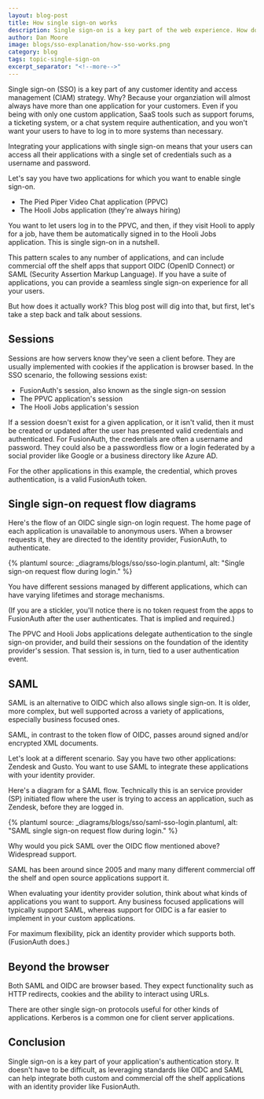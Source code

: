 ```yaml
---
layout: blog-post
title: How single sign-on works
description: Single sign-on is a key part of the web experience. How does it typically work?
author: Dan Moore
image: blogs/sso-explanation/how-sso-works.png 
category: blog
tags: topic-single-sign-on
excerpt_separator: "<!--more-->"
---
```


Single sign-on (SSO) is a key part of any customer identity and access management (CIAM) strategy. Why? Because your organziation will almost always have more than one application for your customers. Even if you being with only one custom application, SaaS tools such as support forums, a ticketing system, or a chat system require authentication, and you won't want your users to have to log in to more systems than necessary. 

<!--more-->

Integrating your applications with single sign-on means that your users can access all their applications with a single set of credentials such as a username and password.

Let's say you have two applications for which you want to enable single sign-on.

* The Pied Piper Video Chat application (PPVC)
* The Hooli Jobs application (they're always hiring)

You want to let users log in to the PPVC, and then, if they visit Hooli to apply for a job, have them be automatically signed in to the Hooli Jobs application. This is single sign-on in a nutshell.

This pattern scales to any number of applications, and can include commercial off the shelf apps that support OIDC (OpenID Connect) or SAML (Security Assertion Markup Language). If you have a suite of applications, you can provide a seamless single sign-on experience for all your users. 

But how does it actually work? This blog post will dig into that, but first, let's take a step back and talk about sessions.

## Sessions

Sessions are how servers know they've seen a client before. They are usually implemented with cookies if the application is browser based. In the SSO scenario, the following sessions exist:

* FusionAuth's session, also known as the single sign-on session
* The PPVC application's session
* The Hooli Jobs application's session

If a session doesn't exist for a given application, or it isn't valid, then it must be created or updated after the user has presented valid credentials and authenticated. For FusionAuth, the credentials are often a username and password. They could also be a passwordless flow or a login federated by a social provider like Google or a business directory like Azure AD.

For the other applications in this example, the credential, which proves authentication, is a valid FusionAuth token. 

## Single sign-on request flow diagrams

Here's the flow of an OIDC single sign-on login request. The home page of each application is unavailable to anonymous users. When a browser requests it, they are directed to the identity provider, FusionAuth, to authenticate.

{% plantuml source: _diagrams/blogs/sso/sso-login.plantuml, alt: "Single sign-on request flow during login." %}

You have different sessions managed by different applications, which can have varying lifetimes and storage mechanisms.

(If you are a stickler, you'll notice there is no token request from the apps to FusionAuth after the user authenticates. That is implied and required.)

The PPVC and Hooli Jobs applications delegate authentication to the single sign-on provider, and build their sessions on the foundation of the identity provider's session. That session is, in turn, tied to a user authentication event.

## SAML

SAML is an alternative to OIDC which also allows single sign-on. It is older, more complex, but well supported across a variety of applications, especially business focused ones.

SAML, in contrast to the token flow of OIDC, passes around signed and/or encrypted XML documents. 

Let's look at a different scenario. Say you have two other applications: Zendesk and Gusto. You want to use SAML to integrate these applications with your identity provider.

Here's a diagram for a SAML flow. Technically this is an service provider (SP) initiated flow where the user is trying to access an application, such as Zendesk, before they are logged in.

{% plantuml source: _diagrams/blogs/sso/saml-sso-login.plantuml, alt: "SAML single sign-on request flow during login." %}

Why would you pick SAML over the OIDC flow mentioned above? Widespread support.

SAML has been around since 2005 and many many different commercial off the shelf and open source applications support it.

When evaluating your identity provider solution, think about what kinds of applications you want to support. Any business focused applications will typically support SAML, whereas support for OIDC is a far easier to implement in your custom applications. 

For maximum flexibility, pick an identity provider which supports both. (FusionAuth does.)

## Beyond the browser

Both SAML and OIDC are browser based. They expect functionality such as HTTP redirects, cookies and the ability to interact using URLs.

There are other single sign-on protocols useful for other kinds of applications. Kerberos is a common one for client server applications.

## Conclusion

Single sign-on is a key part of your application's authentication story. It doesn't have to be difficult, as leveraging standards like OIDC and SAML can help integrate both custom and commercial off the shelf applications with an identity provider like FusionAuth. 

